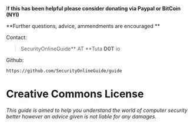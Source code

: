 I**f this has been helpful please consider donating via Paypal or BitCoin \(NYI\)**

**Further questions, advice, ammendments are encouraged **

Contact:

> SecurityOnlineGuide** AT **Tuta **D0T** io

Github:

```
https://github.com/SecurityOnlineGuide/guide
```

# **Creative Commons License**

_This guide is aimed to help you understand the world of computer security better however an advice given is not liable for any damages._


